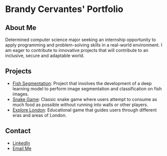 # Brandy Cervantes' Portfolio

## About Me
Determined computer science major seeking an internship opportunity 
to apply programming and problem-solving skills in a real-world environment. 
I am eager to contribute to innovative projects that will contribute to
an inclusive, secure and adaptable world.

## Projects
- [Fish Segmentation](https://github.com/jupitercruiser/Portfolio/tree/1f534c252eeb968e26741aa6ed81e9f5086dc650/Fish%20Segmentation): Project that involves the development of a deep learning model to perform image segmentation and classification on fish images. 
- [Snake Game](https://github.com/jupitercruiser/Portfolio/tree/e8e5b50be95f46170ab9f6a595da22a01b95e504/Snake%20Game): Classic snake game where users attempt to consume as much food as possible without running into walls or other players.
- [Explore London](https://github.com/jupitercruiser/Portfolio/tree/52ffa73bbcd55cdd4ebaaaa53cf1fd5abedfdf9b/Explore%20London): Educational game that guides users through different eras and areas of London. 
  
## Contact
- [LinkedIn](https://www.linkedin.com/in/brandycervantesgarcia)
- [Email Me](mailto:brandy.cervantes@utah.edu)
